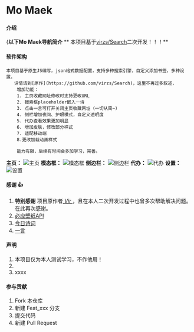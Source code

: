 # Mo Maek

#### 介绍
{**以下Mo Maek导航简介**
    ** 本项目基于[virzs/Search](https://github.com/virzs/Search)二次开发！！！** 
        

#### 软件架构
    本项目基于原生JS编写，json格式数据配置，支持多种搜索引擎，自定义添加书签，多种设置。
       详情请到[原作](https://github.com/virzs/Search)，这里不再过多叙述，
        增加功能：
        1. 主页收藏网址修改时支持更改URL
        2. 搜索框placeholder嵌入一诗
        3. 点击一言可打开关闭主页收藏网址（一切从简~)
        4. 侧栏增加夜间、护眼模式，自定义透明度
        5. 代办查看效果更加明显
        6. 增加皮肤，修改部分样式
        7. 适配移动端
        8.更改加载动画样式

        能力有限，后续有时间会多加学习，完善。 
**主页：** 
![主页](https://images.gitee.com/uploads/images/2020/0415/113625_d0a18522_6554410.png "屏幕截图.png")
 **模态框：**
![模态框](https://images.gitee.com/uploads/images/2020/0415/113726_fb1ad7b7_6554410.png "屏幕截图.png") 
 **侧边栏：** 
![侧边栏](https://images.gitee.com/uploads/images/2020/0415/113815_df1ca7d5_6554410.png "屏幕截图.png")
 **代办：**
![代办](https://images.gitee.com/uploads/images/2020/0415/114029_02e264e7_6554410.png "屏幕截图.png") 
 **设置：** 
![设置](https://images.gitee.com/uploads/images/2020/0415/114121_f4cf74ba_6554410.png "屏幕截图.png")


#### 感谢 :+1: 

1.  **特别感谢** 项目原作者[ _Vir_ ](https://github.com/virzs/Search)，且在本人二次开发过程中也曾多次帮助解决问题。
                在此再次感谢。
2.  [必应壁纸API](https://bing.ioliu.cn/)
3.  [今日诗词](https://www.jinrishici.com/)
4.  [一言](https://hitokoto.cn/)

#### 声明

1.  本项目仅为本人测试学习，不作他用！
2.  
3.  xxxx

#### 参与贡献

1.  Fork 本仓库
2.  新建 Feat_xxx 分支
3.  提交代码
4.  新建 Pull Request

